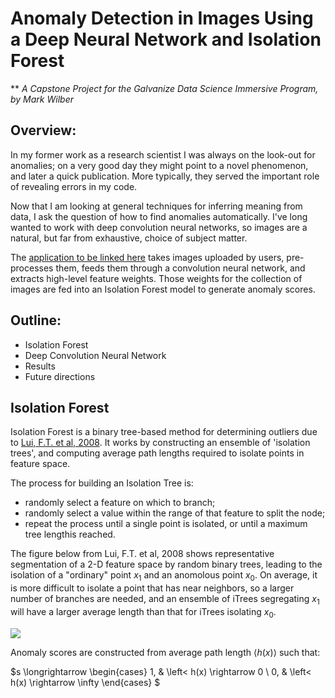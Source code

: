 # Anomaly Detection in Images Using a Deep Neural Network and Isolation Forest

** *A Capstone Project for the Galvanize Data Science Immersive Program, by Mark Wilber*

## Overview:

In my former work as a research scientist I was always on the look-out for anomalies; on a very good day they might point to a novel phenomenon, and later a quick publication. More typically, they served the important role of revealing errors in my code.  
  
Now that I am looking at general techniques for inferring meaning from data, I ask the question of how to find anomalies automatically. I've long wanted to work with deep convolution neural networks, so images are a natural, but far from exhaustive, choice of subject matter. 

The [application to be linked here](http://www.rustytrephine.info "Try this App!") takes images uploaded by users, pre-processes them, feeds them through a convolution neural network, and extracts high-level feature weights. Those weights for the collection of images are fed into an Isolation Forest model to generate anomaly scores.

## Outline:
* Isolation Forest
* Deep Convolution Neural Network
* Results
* Future directions

## Isolation Forest

Isolation Forest is a binary tree-based method for determining outliers due to [Lui, F.T. et al, 2008](http://cs.nju.edu.cn/zhouzh/zhouzh.files/publication/icdm08b.pdf?q=isolation).
It works by constructing an ensemble of 'isolation trees', and computing average path lengths required to isolate points in feature space.

The process for building an Isolation Tree is:
* randomly select a feature on which to branch;
* randomly select a value within the range of that feature to split the node;
* repeat the process until a single point is isolated, or until a maximum tree lengthis reached.

The figure below from Lui, F.T. et al, 2008 shows representative segmentation of a 2-D feature space by random binary trees, leading to the isolation of a "ordinary" point $x_1$ and an anomolous point $x_0$.
On average, it is more difficult to isolate a point that has near neighbors, so a larger number of branches are needed, and an ensemble of iTrees segregating $x_1$ will have a larger average length than that for iTrees isolating $x_0$.

![](https://github.com/mw0/gcp/presentation/ITreeIsolatingPoints.png)

Anomaly scores are constructed from average path length $\left< h(x) \right>$ such that:

$s \longrightarrow \begin{cases}
  1, & \left< h(x) \rightarrow 0 \\
  0, & \left< h(x) \rightarrow \infty
\end{cases}
$
